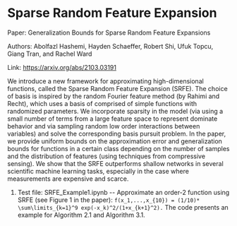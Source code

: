 # Sparse Random Feature Expansion
Paper: Generalization Bounds for Sparse Random Feature Expansions

Authors: Abolfazl Hashemi, Hayden Schaeffer, Robert Shi, Ufuk Topcu, Giang Tran, and Rachel Ward

Link: https://arxiv.org/abs/2103.03191

We introduce a new framework for approximating high-dimensional functions, called the Sparse Random Feature Expansion (SRFE). The choice of basis is inspired by the random Fourier feature method (by Rahimi and Recht), which uses a basis of comprised of simple functions with randomized parameters. We incorporate sparsity in the model (via using a small number of terms from a large feature space to represent dominate behavior and via sampling random low order interactions between variables) and solve the corresponding basis pursuit problem. In the paper, we provide uniform bounds on the approximation error and generalization bounds for functions in a certain class depending on the number of samples and the distribution of features (using techniques from compressive sensing). We show that the SRFE outperforms shallow networks in several scientific machine learning tasks, especially in the case where measurements are expensive and scarce.

1. Test file: SRFE_Example1.ipynb -- Approximate an order-2 function using SRFE (see Figure 1 in the paper): 
  `f(x_1,...,x_{10}) = (1/10)* \sum\limits_{k=1}^9 exp(-x_k)^2/(1+x_{k+1}^2).`
  The code presents an example for Algorithm 2.1 and Algorithm 3.1.
  
